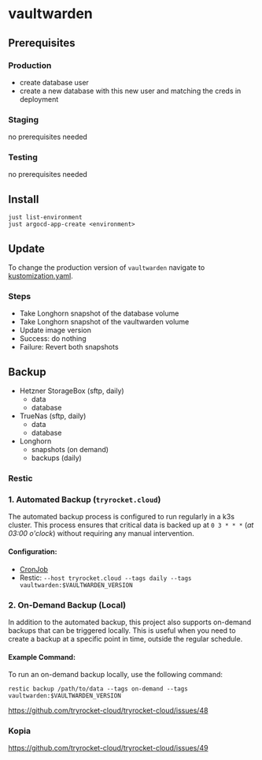 # vaultwarden

## Prerequisites

### Production

- create database user
- create a new database with this new user and matching the creds in deployment

### Staging

no prerequisites needed

### Testing

no prerequisites needed

## Install 

    just list-environment
    just argocd-app-create <environment>

## Update

To change the production version of `vaultwarden` navigate to [kustomization.yaml](./overlays/production/kustomization.yaml).

### Steps

- Take Longhorn snapshot of the database volume
- Take Longhorn snapshot of the vaultwarden volume
- Update image version
- Success: do nothing
- Failure: Revert both snapshots


## Backup

- Hetzner StorageBox (sftp, daily)
  - data
  - database
- TrueNas (sftp, daily)
  - data
  - database
- Longhorn
  - snapshots (on demand)
  - backups (daily)

### Restic

### 1. Automated Backup (`tryrocket.cloud`)

The automated backup process is configured to run regularly in a k3s cluster. This process ensures that critical data is backed up at `0 3 * * *` (*at 03:00 o'clock*) without requiring any manual intervention.

#### Configuration:

- [CronJob](./overlays/production/backup/backup-cronjob.yaml)
- Restic: `--host tryrocket.cloud --tags daily --tags vaultwarden:$VAULTWARDEN_VERSION`

### 2. On-Demand Backup (Local)

In addition to the automated backup, this project also supports on-demand backups that can be triggered locally. This is useful when you need to create a backup at a specific point in time, outside the regular schedule.

#### Example Command:

To run an on-demand backup locally, use the following command:

    restic backup /path/to/data --tags on-demand --tags vaultwarden:$VAULTWARDEN_VERSION

https://github.com/tryrocket-cloud/tryrocket-cloud/issues/48

### Kopia

https://github.com/tryrocket-cloud/tryrocket-cloud/issues/49
